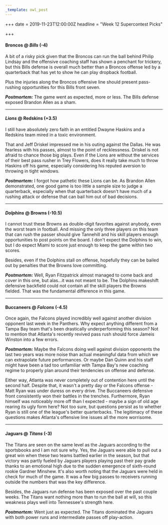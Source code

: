 ```yaml
---
_template: owl_post
---
```


+++
date = 2019-11-23T12:00:00Z
headline = "Week 12 Supercontest Picks"

+++
#### Broncos @ _Bills_ (-4)

A bit of a risky pick given that the Broncos can run the ball behind Philip Lindsay and the offensive coaching staff has shown a penchant for trickery, but this Bills defense is overall much better than a Broncos offense led by a quarterback that has yet to show he can play dropback football.

Plus the injuries along the Broncos offensive line should present pass-rushing opportunities for this Bills front seven.

**_Postmortem:_** The game went as expected, more or less. The Bills defense exposed Brandon Allen as a sham.

***

#### _Lions_ @ Redskins (+3.5)

I still have absolutely zero faith in an entitled Dwayne Haskins and a Redskins team mired in a toxic environment.

That and Jeff Driskel impressed me in his outing against the Dallas. He was fearless with his passes, almost to the point of recklessness. Driskel is not afraid to chance those big plays. Even if the Lions are without the services of their best pass rusher in Trey Flowers, does it really take much to throw Haskins off his game, especially considering his reputed aversion to throwing in tight windows.

**_Postmortem:_** I forgot how pathetic these Lions can be. As Brandon Allen demonstrated, one good game is too little a sample size to judge a quarterback, especially when that quarterback doesn't have much of a rushing attack or defense that can bail him out of bad decisions.

***

#### _Dolphins_ @ Browns (-10.5)

I cannot trust these Browns as double-digit favorites against anybody, even the worst team in football. And missing the only three players on this team that can rush the passer should give Tannehill and his skill players enough opportunities to post points on the board. I don't expect the Dolphins to win, but I do expect Miami to score just enough to keep the game within two scores.

Besides, even if the Dolphins stall on offense, hopefully they can be bailed out by penalties that the Browns love committing.

**_Postmortem:_** Well, Ryan Fitzpatrick almost managed to come back and cover in this one, but alas...it was not meant to be. The Dolphins makeshift defensive backfield could not contain all the skill players the Browns fielded. That was the fundamental difference in this game.  

***

#### Buccaneers @ _Falcons_ (-4.5)

Once again, the Falcons played incredibly well against another division opponent last week in the Panthers. Why expect anything different from a Tampa Bay team that's been drastically underperforming this season? Not to mention that Atlanta's recently revived pass rush should force Jameis Winston into a few errors.

**_Postmortem:_** Maybe the Falcons doing well against division opponents the last two years was more noise than actual meaningful data from which we can extrapolate future performances. Or maybe Dan Quinn and his staff might have been a tad too unfamiliar with Tampa Bay's new coaching regime to properly plan around their tendencies on offense and defense. 

Either way, Atlanta was never completely out of contention here until the second half. Despite that, it wasn't a pretty day or the Falcons offense - Matt Ryan was under duress on every drive. The Buccaneers defensive front consistently won their battles in the trenches. Furthermore, Ryan himself was noticeably more off than I expected - maybe a sign of old age rearing its ugly form here? Not too sure, but questions persist as to whether Ryan is still one of the league's better quarterbacks. The legitimacy of these questions makes Atlanta's offensive line issues all the more worrisome.

***

#### Jaguars @ _Titans_ (-3)

The Titans are seen on the same level as the Jaguars according to the sportsbooks and I am not sure why. Yes, the Jaguars were able to pull out a great win when these two teams battled earlier in the season, but that victory was partly fueled by Jaguars players playing past their pay grade thanks to an emotional high due to the sudden emergence of sixth-round rookie Gardner Minshew. It's also worth noting that the Jaguars were held in check for much of the game. It was a few big passes to receivers running outside the numbers that was the key difference.

Besides, the Jaguars run defense has been exposed over the past couple weeks. The Titans want nothing more than to run the ball at will, so this weakness plays well into Tennessee's strength here.

**_Postmortem:_** Went just as expected. The Titans dominated the Jaguars with both power runs and intermediate passes off play-action.
